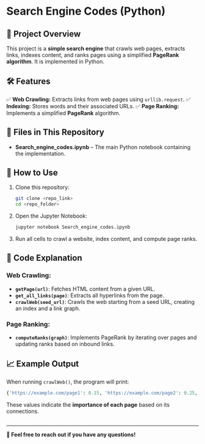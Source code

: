 # Search Engine Codes (Python)

## 📌 Project Overview

This project is a **simple search engine** that crawls web pages, extracts links, indexes content, and ranks pages using a simplified **PageRank algorithm**. It is implemented in Python.

## 🛠️ Features

✅ **Web Crawling:** Extracts links from web pages using `urllib.request`.
✅ **Indexing:** Stores words and their associated URLs.
✅ **Page Ranking:** Implements a simplified **PageRank** algorithm.

## 📂 Files in This Repository

- **Search\_engine\_codes.ipynb** – The main Python notebook containing the implementation.

## 🚀 How to Use

1. Clone this repository:
   ```bash
   git clone <repo_link>
   cd <repo_folder>
   ```
2. Open the Jupyter Notebook:
   ```bash
   jupyter notebook Search_engine_codes.ipynb
   ```
3. Run all cells to crawl a website, index content, and compute page ranks.

## 📜 Code Explanation

### Web Crawling:

- **`getPage(url)`**: Fetches HTML content from a given URL.
- **`get_all_links(page)`**: Extracts all hyperlinks from the page.
- **`crawlWeb(seed_url)`**: Crawls the web starting from a seed URL, creating an index and a link graph.

### Page Ranking:

- **`computeRanks(graph)`**: Implements PageRank by iterating over pages and updating ranks based on inbound links.

## 📈 Example Output

When running `crawlWeb()`, the program will print:

```python
{'https://example.com/page1': 0.15, 'https://example.com/page2': 0.25, ...}
```

These values indicate the **importance of each page** based on its connections.

##

---

**📩 Feel free to reach out if you have any questions!**

